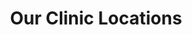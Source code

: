 ---
title: "Our Clinic Locations"
locations:
  - name: "PANAJI"
    address: "401/B ( 4th floor, B Wing) Sunteck Kanaka Towers Patto Plaza(Opp. Shramshakti Bhavan), Panaji"
    phone: "7028784807"
    email: "antarman.goa@gmail.com"
  - name: "VASCO"
    address: "C/o Mesquita Hospital Vasco City Centre, Nr. Vasco Railway station (Opposite Saibaba temple) Vasco"
    phone: "0832-2513696"
    email: "antarman.goa@gmail.com"
  - name: "MARGAO"
    address: "Behind Kiran EnterprisesNext to Lawande Hospital ​Nr. Powerhouse Junction ​Aquem - Margao"
    phone: "9689283726"
    email: "antarman.margao@gmail.com"
  - name: "PONDA"
    address: "C/O Savaikar Nsg Home Warkhandem Ponda"
    phone: "0832-2311031"
    email: "antarman.ponda@gmail.com"
---